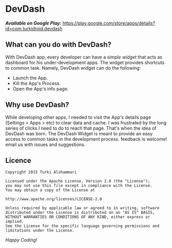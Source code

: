 # DevDash
_**Available on Google Play:**_ https://play.google.com/store/apps/details?id=com.turkidroid.devdash


## What can you do with DevDash?
With DevDash app, every developer can have a *simple widget* that acts as dashboard for his under-development apps. The widget provides shortcuts to common task. Namely, DevDash widget can do the following:
- Launch the App.
- Kill the App's Process.
- Open the App's info page.

## Why use DevDash?
While developing other apps, I needed to visit the App's details page (Settings > Apps > etc) to clear data and cache. I was frustrated by the long series of clicks I need to do to reach that page. That's when the idea of DevDash was born. The DevDash Widget is meant to provide an easy access to common tasks in the development process.
feedback is welcome! email us with issues and suggestions.


## Licence
    Copyright 2015 Turki Alshammari
   
    Licensed under the Apache License, Version 2.0 (the "License");
    you may not use this file except in compliance with the License.
    You may obtain a copy of the License at
   
    http://www.apache.org/licenses/LICENSE-2.0
   
    Unless required by applicable law or agreed to in writing, software
    distributed under the License is distributed on an "AS IS" BASIS,
    WITHOUT WARRANTIES OR CONDITIONS OF ANY KIND, either express or implied.
    See the License for the specific language governing permissions and
    limitations under the License.

_Happy Coding!_


